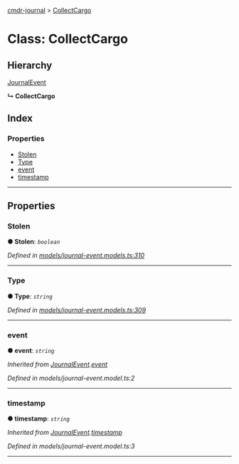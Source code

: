 [cmdr-journal](../README.md) > [CollectCargo](../classes/collectcargo.md)



# Class: CollectCargo

## Hierarchy


 [JournalEvent](journalevent.md)

**↳ CollectCargo**







## Index

### Properties

* [Stolen](collectcargo.md#stolen)
* [Type](collectcargo.md#type)
* [event](collectcargo.md#event)
* [timestamp](collectcargo.md#timestamp)



---
## Properties
<a id="stolen"></a>

###  Stolen

**●  Stolen**:  *`boolean`* 

*Defined in [models/journal-event.models.ts:310](https://github.com/chrisbruford/cmdr-journal/blob/52f6f4c/src/models/journal-event.models.ts#L310)*





___

<a id="type"></a>

###  Type

**●  Type**:  *`string`* 

*Defined in [models/journal-event.models.ts:309](https://github.com/chrisbruford/cmdr-journal/blob/52f6f4c/src/models/journal-event.models.ts#L309)*





___

<a id="event"></a>

###  event

**●  event**:  *`string`* 

*Inherited from [JournalEvent](journalevent.md).[event](journalevent.md#event)*

*Defined in models/journal-event.model.ts:2*





___

<a id="timestamp"></a>

###  timestamp

**●  timestamp**:  *`string`* 

*Inherited from [JournalEvent](journalevent.md).[timestamp](journalevent.md#timestamp)*

*Defined in models/journal-event.model.ts:3*





___


